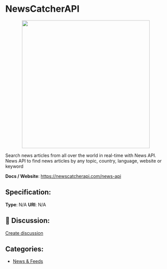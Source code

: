 # NewsCatcherAPI
<p align="center">
    <img width="400" src="https://raw.githubusercontent.com/apis-list/apis-list/apis/newscatcherapi/logo_256x256.png" />
</p>

Search news articles from all over the world in real-time with News API. News API to find news articles by any topic, country, language, website or keyword

**Docs / Website**: https://newscatcherapi.com/news-api

## Specification:
**Type**:  N/A 
**URI**:  N/A 

## 💬 Discussion:
[Create discussion](link)

## Categories:
- [News & Feeds](https://github.com/apis-list/apis-list#news-and-feeds)





